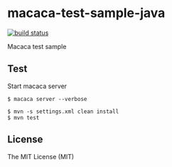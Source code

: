 # macaca-test-sample-java

[![build status][travis-image]][travis-url]

[travis-image]: https://img.shields.io/travis/macacajs/macaca-test-sample-java.svg?style=flat-square
[travis-url]: https://travis-ci.org/macacajs/macaca-test-sample-java

Macaca test sample

## Test

Start macaca server

```shell
$ macaca server --verbose
```


```shell
$ mvn -s settings.xml clean install
$ mvn test
```


## License

The MIT License (MIT)
